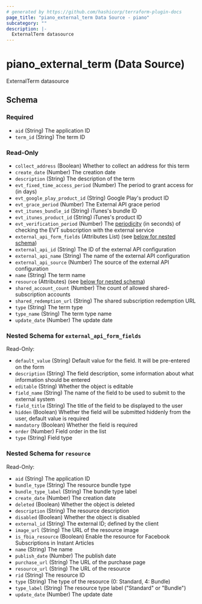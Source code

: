 ```yaml
---
# generated by https://github.com/hashicorp/terraform-plugin-docs
page_title: "piano_external_term Data Source - piano"
subcategory: ""
description: |-
  ExternalTerm datasource
---
```


# piano_external_term (Data Source)

ExternalTerm datasource



<!-- schema generated by tfplugindocs -->
## Schema

### Required

- `aid` (String) The application ID
- `term_id` (String) The term ID

### Read-Only

- `collect_address` (Boolean) Whether to collect an address for this term
- `create_date` (Number) The creation date
- `description` (String) The description of the term
- `evt_fixed_time_access_period` (Number) The period to grant access for (in days)
- `evt_google_play_product_id` (String) Google Play's product ID
- `evt_grace_period` (Number) The External API grace period
- `evt_itunes_bundle_id` (String) iTunes's bundle ID
- `evt_itunes_product_id` (String) iTunes's product ID
- `evt_verification_period` (Number) The <a href = "https://docs.piano.io/external-service-term/#externaltermverification">periodicity</a> (in seconds) of checking the EVT subscription with the external service
- `external_api_form_fields` (Attributes List) (see [below for nested schema](#nestedatt--external_api_form_fields))
- `external_api_id` (String) The ID of the external API configuration
- `external_api_name` (String) The name of the external API configuration
- `external_api_source` (Number) The source of the external API configuration
- `name` (String) The term name
- `resource` (Attributes) (see [below for nested schema](#nestedatt--resource))
- `shared_account_count` (Number) The count of allowed shared-subscription accounts
- `shared_redemption_url` (String) The shared subscription redemption URL
- `type` (String) The term type
- `type_name` (String) The term type name
- `update_date` (Number) The update date

<a id="nestedatt--external_api_form_fields"></a>
### Nested Schema for `external_api_form_fields`

Read-Only:

- `default_value` (String) Default value for the field. It will be pre-entered on the form
- `description` (String) The field description, some information about what information should be entered
- `editable` (String) Whether the object is editable
- `field_name` (String) The name of the field to be used to submit to the external system
- `field_title` (String) The title of the field to be displayed to the user
- `hidden` (Boolean) Whether the field will be submitted hiddenly from the user, default value is required
- `mandatory` (Boolean) Whether the field is required
- `order` (Number) Field order in the list
- `type` (String) Field type


<a id="nestedatt--resource"></a>
### Nested Schema for `resource`

Read-Only:

- `aid` (String) The application ID
- `bundle_type` (String) The resource bundle type
- `bundle_type_label` (String) The bundle type label
- `create_date` (Number) The creation date
- `deleted` (Boolean) Whether the object is deleted
- `description` (String) The resource description
- `disabled` (Boolean) Whether the object is disabled
- `external_id` (String) The external ID; defined by the client
- `image_url` (String) The URL of the resource image
- `is_fbia_resource` (Boolean) Enable the resource for Facebook Subscriptions in Instant Articles
- `name` (String) The name
- `publish_date` (Number) The publish date
- `purchase_url` (String) The URL of the purchase page
- `resource_url` (String) The URL of the resource
- `rid` (String) The resource ID
- `type` (String) The type of the resource (0: Standard, 4: Bundle)
- `type_label` (String) The resource type label ("Standard" or "Bundle")
- `update_date` (Number) The update date
